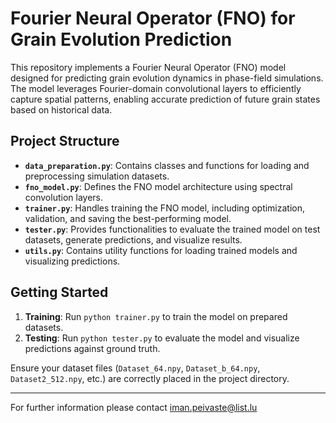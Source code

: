 
# Fourier Neural Operator (FNO) for Grain Evolution Prediction

This repository implements a Fourier Neural Operator (FNO) model designed for predicting grain evolution dynamics in phase-field simulations. The model leverages Fourier-domain convolutional layers to efficiently capture spatial patterns, enabling accurate prediction of future grain states based on historical data.

## Project Structure
- **`data_preparation.py`**: Contains classes and functions for loading and preprocessing simulation datasets.
- **`fno_model.py`**: Defines the FNO model architecture using spectral convolution layers.
- **`trainer.py`**: Handles training the FNO model, including optimization, validation, and saving the best-performing model.
- **`tester.py`**: Provides functionalities to evaluate the trained model on test datasets, generate predictions, and visualize results.
- **`utils.py`**: Contains utility functions for loading trained models and visualizing predictions.

## Getting Started
1. **Training**: Run `python trainer.py` to train the model on prepared datasets.
2. **Testing**: Run `python tester.py` to evaluate the model and visualize predictions against ground truth.

Ensure your dataset files (`Dataset_64.npy`, `Dataset_b_64.npy`, `Dataset2_512.npy`, etc.) are correctly placed in the project directory.

---

For further information please contact iman.peivaste@list.lu
